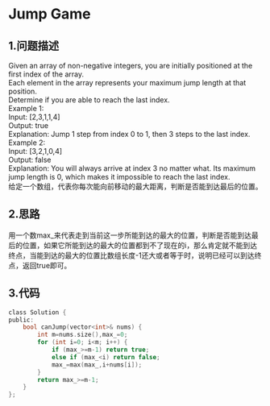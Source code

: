 Jump Game
===

1.问题描述
----

Given an array of non-negative integers, you are initially positioned at the first index of the array.<br>
Each element in the array represents your maximum jump length at that position.<br>
Determine if you are able to reach the last index.<br>
Example 1:<br>
Input: [2,3,1,1,4]<br>
Output: true<br>
Explanation: Jump 1 step from index 0 to 1, then 3 steps to the last index.<br>
Example 2:<br>
Input: [3,2,1,0,4]<br>
Output: false<br>
Explanation: You will always arrive at index 3 no matter what. Its maximum
             jump length is 0, which makes it impossible to reach the last index.<br>
给定一个数组，代表你每次能向前移动的最大距离，判断是否能到达最后的位置。

2.思路
---

用一个数max_来代表走到当前这一步所能到达的最大的位置，判断是否能到达最后的位置，如果它所能到达的最大的位置都到不了现在的i，那么肯定就不能到达
终点，当能到达的最大的位置比数组长度-1还大或者等于时，说明已经可以到达终点，返回true即可。

3.代码
----

```c
class Solution {
public:
    bool canJump(vector<int>& nums) {
        int m=nums.size(),max_=0;
        for (int i=0; i<m; i++) {
            if (max_>=m-1) return true;
            else if (max_<i) return false;
            max_=max(max_,i+nums[i]);
        }
        return max_>=m-1;
    }
};
```
